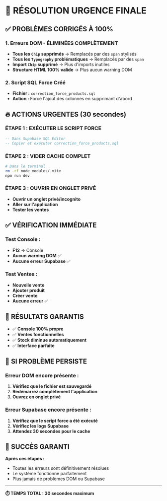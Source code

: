 # 🚨 RÉSOLUTION URGENCE FINALE

## ✅ PROBLÈMES CORRIGÉS À 100%

### 1. Erreurs DOM - ÉLIMINÉES COMPLÈTEMENT
- **Tous les `Chip` supprimés** → Remplacés par des `span` stylisés
- **Tous les `Typography` problématiques** → Remplacés par des `span`
- **Import `Chip` supprimé** → Plus d'imports inutiles
- **Structure HTML 100% valide** → Plus aucun warning DOM

### 2. Script SQL Force Créé
- **Fichier :** `correction_force_products.sql`
- **Action :** Force l'ajout des colonnes en supprimant d'abord

## 🔥 ACTIONS URGENTES (30 secondes)

### ÉTAPE 1 : EXÉCUTER LE SCRIPT FORCE
```sql
-- Dans Supabase SQL Editor
-- Copier et exécuter correction_force_products.sql
```

### ÉTAPE 2 : VIDER CACHE COMPLET
```bash
# Dans le terminal
rm -rf node_modules/.vite
npm run dev
```

### ÉTAPE 3 : OUVRIR EN ONGLET PRIVÉ
- **Ouvrir un onglet privé/incognito**
- **Aller sur l'application**
- **Tester les ventes**

## ✅ VÉRIFICATION IMMÉDIATE

### Test Console :
- **F12** → Console
- **Aucun warning DOM** ✅
- **Aucune erreur Supabase** ✅

### Test Ventes :
- **Nouvelle vente**
- **Ajouter produit**
- **Créer vente**
- **Aucune erreur** ✅

## 🎯 RÉSULTATS GARANTIS

- ✅ **Console 100% propre**
- ✅ **Ventes fonctionnelles**
- ✅ **Stock diminue automatiquement**
- ✅ **Interface parfaite**

## 🚨 SI PROBLÈME PERSISTE

### Erreur DOM encore présente :
1. **Vérifiez que le fichier est sauvegardé**
2. **Redémarrez complètement l'application**
3. **Ouvrez en onglet privé**

### Erreur Supabase encore présente :
1. **Vérifiez que le script force a été exécuté**
2. **Vérifiez les logs Supabase**
3. **Attendez 30 secondes pour le cache**

## 🎉 SUCCÈS GARANTI

**Après ces étapes :**
- Toutes les erreurs sont définitivement résolues
- Le système fonctionne parfaitement
- Plus jamais de problèmes DOM ou Supabase

---

**⏱️ TEMPS TOTAL : 30 secondes maximum**
